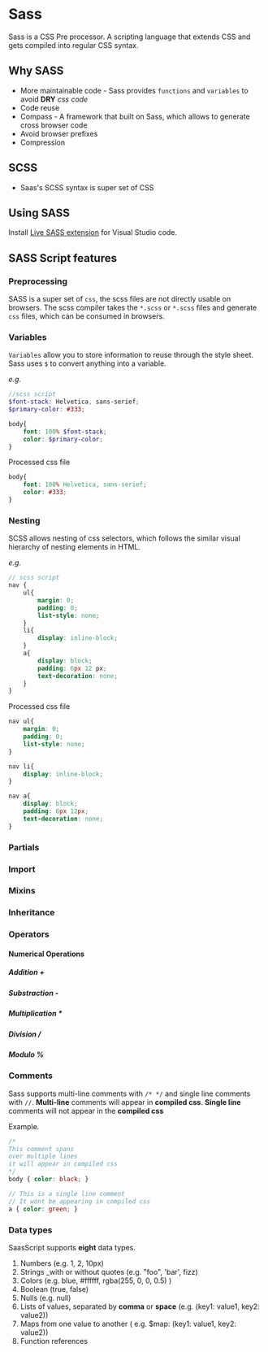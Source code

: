 # Sass

Sass is a CSS Pre processor. A scripting language that extends CSS and gets compiled into regular CSS syntax.

## Why SASS

* More maintainable code - Sass provides `functions` and `variables` to avoid __DRY__ _css code_
* Code reuse
* Compass - A framework that built on Sass, which allows to generate cross browser code
* Avoid browser prefixes
* Compression

## SCSS

* Saas's SCSS syntax is super set of CSS

## Using SASS

Install [Live SASS extension](https://marketplace.visualstudio.com/items?itemName=ritwickdey.live-sass) for Visual Studio code.

## SASS Script features

### Preprocessing

SASS is a super set of `css`, the scss files are not directly usable on browsers. The scss compiler takes the `*.scss` or `*.scss` files and generate `css` files, which can be consumed in browsers.

### Variables

`Variables` allow you to store information to reuse through the style sheet. Sass uses `$` to convert anything into a variable.

_e.g._
```scss
//scss script
$font-stack: Helvetica, sans-serief;
$primary-color: #333;

body{
    font: 100% $font-stack;
    color: $primary-color;
}
```
Processed css file

```css
body{
    font: 100% Helvetica, sans-serief;
    color: #333;
}
```

### Nesting

SCSS allows nesting of css selectors, which follows the similar visual hierarchy of nesting  elements in HTML.

_e.g._
```scss
// scss script
nav {
    ul{
        margin: 0;
        padding: 0;
        list-style: none;
    }
    li{
        display: inline-block;
    }
    a{
        display: block;
        padding: 6px 12 px;
        text-decoration: none;
    }
}
```

Processed css file
```css
nav ul{
    margin: 0;
    padding: 0;
    list-style: none;
}

nav li{
    display: inline-block;
}

nav a{
    display: block;
    padding: 6px 12px;
    text-decoration: none;
}
```

### Partials

### Import

### Mixins

### Inheritance

### Operators

#### Numerical Operations

##### Addition +

##### Substraction -

##### Multiplication *

##### Division /

##### Modulo %

### Comments

Sass supports multi-line comments with `/* */` and single line comments with `//`. __Multi-line__ comments will appear in __compiled css__. __Single line__ comments will not appear in the __compiled css__

Example.
```scss
/*
This comment spans
over multiple lines
it will appear in compiled css
*/
body { color: black; }

// This is a single line comment
// It wont be appearing in compiled css
a { color: green; }
```

### Data types

SaasScript supports __eight__ data types.

1. Numbers (e.g. 1, 2, 10px)
2. Strings _with or without quotes (e.g. "foo", 'bar', fizz)
3. Colors (e.g. blue, #ffffff, rgba(255, 0, 0, 0.5) )
4. Boolean (true, false)
5. Nulls (e.g. null)
6. Lists of values, separated by __comma__ or __space__ (e.g. (key1: value1, key2: value2))
7. Maps from one value to another ( e.g. $map: (key1: value1, key2: value2))
8. Function references

